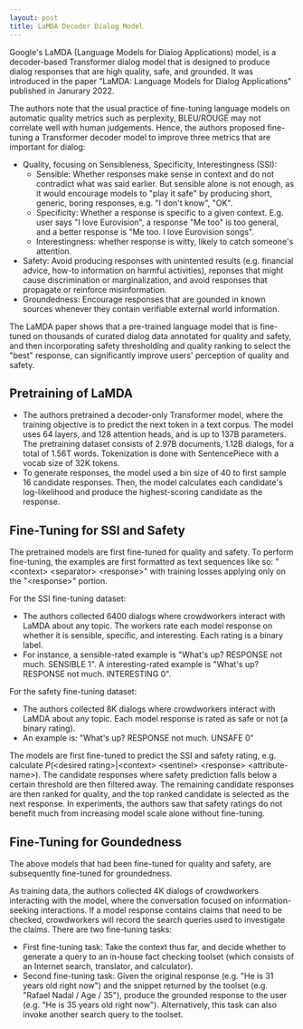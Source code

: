 ```yaml
---
layout: post
title: LaMDA Decoder Dialog Model
---
```


Google's LaMDA (Language Models for Dialog Applications) model, is a decoder-based Transformer dialog model that is 
designed to produce dialog responses that are high quality, safe, and grounded. 
It was introduced in the paper "LaMDA: Language Models for Dialog Applications" published in Janurary 2022.

The authors note that the usual practice of fine-tuning language models on automatic quality metrics such as perplexity, 
BLEU/ROUGE may not correlate well with human judgements. 
Hence, the authors proposed fine-tuning a Transformer decoder model to improve three metrics that are important for dialog: 
* Quality, focusing on Sensibleness, Specificity, Interestingness (SSI): 
	* Sensible: Whether responses make sense in context and do not contradict what was said earlier. 
	But sensible alone is not enough, as it would encourage models to "play it safe" by producing short, generic, boring responses, 
  e.g. "I don't know", "OK".
	* Specificity: Whether a response is specific to a given context. 
	E.g. user says "I love Eurovision", a response "Me too" is too general, and a better response is "Me too. I love Eurovision songs".
	* Interestingness: whether response is witty, likely to catch someone's attention.
* Safety: Avoid producing responses with unintented results (e.g. financial advice, how-to information on harmful activities), 
reponses that might cause discrimination or marginalization, and avoid responses that propagate or reinforce misinformation.
* Groundedness: Encourage responses that are gounded in known sources whenever they contain verifiable external world information.

The LaMDA paper shows that a pre-trained language model that is fine-tuned on thousands of curated dialog data annotated for quality and safety, 
and then incorporating safety thresholding and quality ranking to select the "best" response, 
can significantly improve users' perception of quality and safety.

## Pretraining of LaMDA 
* The authors pretrained a decoder-only Transformer model, where the training objective is to predict the next token in a text corpus. 
The model uses 64 layers, and 128 attention heads, and is up to 137B parameters. 
The pretraining dataset consists of 2.97B documents, 1.12B dialogs, for a total of 1.56T words. 
Tokenization is done with SentencePiece with a vocab size of 32K tokens.
* To generate responses, the model used a bin size of 40 to first sample 16 candidate responses. 
Then, the model calculates each candidate's log-likelihood and produce the highest-scoring candidate as the response.

## Fine-Tuning for SSI and Safety

The pretrained models are first fine-tuned for quality and safety. To perform fine-tuning, the examples are first formatted as text sequences like so: "\<context\> \<separator\> \<response\>" with training losses applying only on the "\<response\>" portion.

For the SSI fine-tuning dataset:
* The authors collected 6400 dialogs where crowdworkers interact with LaMDA about any topic. 
The workers rate each model response on whether it is sensible, specific, and interesting. Each rating is a binary label. 
* For instance, a sensible-rated example is "What's up? RESPONSE not much. SENSIBLE 1". 
A interesting-rated example is "What's up? RESPONSE not much. INTERESTING 0".

For the safety fine-tuning dataset:
* The authors collected 8K dialogs where crowdworkers interact with LaMDA about any topic. Each model response is rated as safe or not (a binary rating). 
* An example is: "What's up? RESPONSE not much. UNSAFE 0"

The models are first fine-tuned to predict the SSI and safety rating, 
e.g. calculate $P(\text{<desired rating>}|\text{<context> <sentinel> <response> <attribute-name>})$. 
The candidate responses where safety prediction falls below a certain threshold are then filtered away. 
The remaining candidate responses are then ranked for quality, and the top ranked candidate is selected as the next response. 
In experiments, the authors saw that safety ratings do not benefit much from increasing model scale alone without fine-tuning.

## Fine-Tuning for Goundedness

The above models that had been fine-tuned for quality and safety, are subsequently fine-tuned for groundedness.

As training data, the authors collected 4K dialogs of crowdworkers interacting with the model, where the conversation focused on information-seeking interactions. If a model response contains claims that need to be checked, crowdworkers will record the search queries used to investigate the claims. There are two fine-tuning tasks:
* First fine-tuning task: Take the context thus far, and decide whether to generate a query to an in-house fact checking toolset (which consists of an Internet search, translator, and calculator).
* Second fine-tuning task: Given the original response (e.g. "He is 31 years old right now") and the snippet returned by the toolset (e.g. "Rafael Nadal / Age / 35"), produce the grounded response to the user (e.g. "He is 35 years old right now"). Alternatively, this task can also invoke another search query to the toolset.

